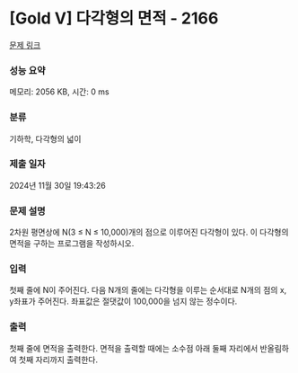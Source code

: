 # [Gold V] 다각형의 면적 - 2166 

[문제 링크](https://www.acmicpc.net/problem/2166) 

### 성능 요약

메모리: 2056 KB, 시간: 0 ms

### 분류

기하학, 다각형의 넓이

### 제출 일자

2024년 11월 30일 19:43:26

### 문제 설명

<p>2차원 평면상에 N(3 ≤ N ≤ 10,000)개의 점으로 이루어진 다각형이 있다. 이 다각형의 면적을 구하는 프로그램을 작성하시오.</p>

### 입력 

 <p>첫째 줄에 N이 주어진다. 다음 N개의 줄에는 다각형을 이루는 순서대로 N개의 점의 x, y좌표가 주어진다. 좌표값은 절댓값이 100,000을 넘지 않는 정수이다.</p>

### 출력 

 <p>첫째 줄에 면적을 출력한다. 면적을 출력할 때에는 소수점 아래 둘째 자리에서 반올림하여 첫째 자리까지 출력한다.</p>

